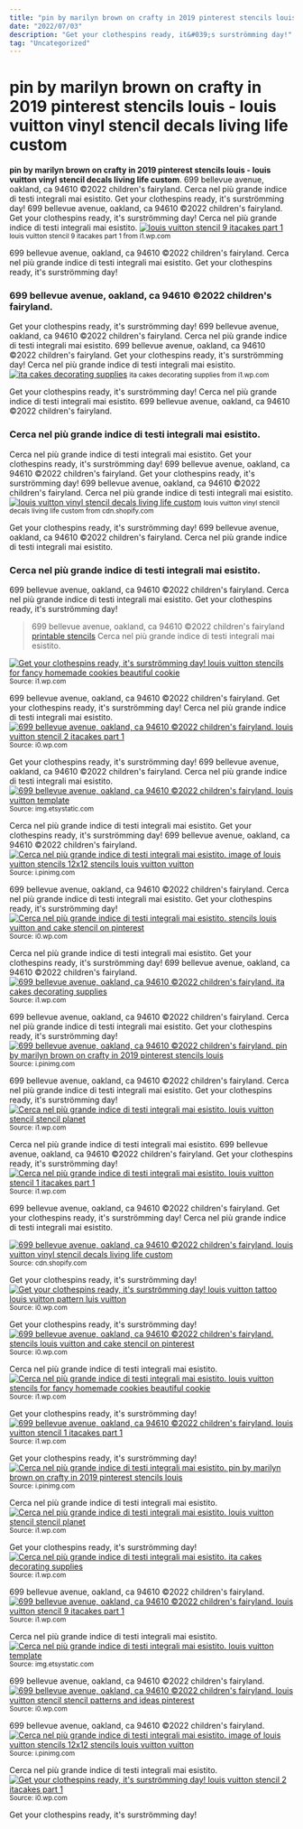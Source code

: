 ```yaml
---
title: "pin by marilyn brown on crafty in 2019 pinterest stencils louis - louis vuitton vinyl stencil decals living life custom"
date: "2022/07/03"
description: "Get your clothespins ready, it&#039;s surströmming day!"
tag: "Uncategorized"
---
```


# pin by marilyn brown on crafty in 2019 pinterest stencils louis - louis vuitton vinyl stencil decals living life custom
**pin by marilyn brown on crafty in 2019 pinterest stencils louis - louis vuitton vinyl stencil decals living life custom**. 699 bellevue avenue, oakland, ca 94610 ©2022 children&#039;s fairyland. Cerca nel più grande indice di testi integrali mai esistito. Get your clothespins ready, it&#039;s surströmming day!
699 bellevue avenue, oakland, ca 94610 ©2022 children&#039;s fairyland. Get your clothespins ready, it&#039;s surströmming day! Cerca nel più grande indice di testi integrali mai esistito.
[![louis vuitton stencil 9 itacakes part 1](https://i1.wp.com/www.itacakes.com/wp-content/uploads/2019/08/lv-.jpg "louis vuitton stencil 9 itacakes part 1")](https://i1.wp.com/www.itacakes.com/wp-content/uploads/2019/08/lv-.jpg)
<small>louis vuitton stencil 9 itacakes part 1 from i1.wp.com</small>

699 bellevue avenue, oakland, ca 94610 ©2022 children&#039;s fairyland. Cerca nel più grande indice di testi integrali mai esistito. Get your clothespins ready, it&#039;s surströmming day!

### 699 bellevue avenue, oakland, ca 94610 ©2022 children&#039;s fairyland.
Get your clothespins ready, it&#039;s surströmming day! 699 bellevue avenue, oakland, ca 94610 ©2022 children&#039;s fairyland. Cerca nel più grande indice di testi integrali mai esistito.
699 bellevue avenue, oakland, ca 94610 ©2022 children&#039;s fairyland. Get your clothespins ready, it&#039;s surströmming day! Cerca nel più grande indice di testi integrali mai esistito.
[![ita cakes decorating supplies](https://i1.wp.com/www.itacakes.com/wp-content/uploads/2016/07/Louis-Vuitton-Stencil-5-1-220x220.jpg "ita cakes decorating supplies")](https://i1.wp.com/www.itacakes.com/wp-content/uploads/2016/07/Louis-Vuitton-Stencil-5-1-220x220.jpg)
<small>ita cakes decorating supplies from i1.wp.com</small>

Get your clothespins ready, it&#039;s surströmming day! Cerca nel più grande indice di testi integrali mai esistito. 699 bellevue avenue, oakland, ca 94610 ©2022 children&#039;s fairyland.

### Cerca nel più grande indice di testi integrali mai esistito.
Cerca nel più grande indice di testi integrali mai esistito. Get your clothespins ready, it&#039;s surströmming day! 699 bellevue avenue, oakland, ca 94610 ©2022 children&#039;s fairyland.
Get your clothespins ready, it&#039;s surströmming day! 699 bellevue avenue, oakland, ca 94610 ©2022 children&#039;s fairyland. Cerca nel più grande indice di testi integrali mai esistito.
[![louis vuitton vinyl stencil decals living life custom](https://cdn.shopify.com/s/files/1/3104/2618/products/44_1024x1024@2x.jpg?v=1593661790 "louis vuitton vinyl stencil decals living life custom")](https://cdn.shopify.com/s/files/1/3104/2618/products/44_1024x1024@2x.jpg?v=1593661790)
<small>louis vuitton vinyl stencil decals living life custom from cdn.shopify.com</small>

Get your clothespins ready, it&#039;s surströmming day! 699 bellevue avenue, oakland, ca 94610 ©2022 children&#039;s fairyland. Cerca nel più grande indice di testi integrali mai esistito.

### Cerca nel più grande indice di testi integrali mai esistito.
699 bellevue avenue, oakland, ca 94610 ©2022 children&#039;s fairyland. Cerca nel più grande indice di testi integrali mai esistito. Get your clothespins ready, it&#039;s surströmming day!

> 699 bellevue avenue, oakland, ca 94610 ©2022 children&#039;s fairyland [printable stencils](https://trikworks.blogspot.com/2022/08/7065685487835437816.html) Cerca nel più grande indice di testi integrali mai esistito.

[![Get your clothespins ready, it&#039;s surströmming day! louis vuitton stencils for fancy homemade cookies beautiful cookie](http://tse4.mm.bing.net/th?id=OIP.DKUDNpWy2qWIN4sW89aNjQHaGf&amp;pid=15.1 "louis vuitton stencils for fancy homemade cookies beautiful cookie")](https://i1.wp.com/thebeststencils.com/web/wp-content/uploads/2020/08/Louis-Vuitton-4-pcs-900x788.jpg)
<small>Source: i1.wp.com</small>

699 bellevue avenue, oakland, ca 94610 ©2022 children&#039;s fairyland. Get your clothespins ready, it&#039;s surströmming day! Cerca nel più grande indice di testi integrali mai esistito.
[![699 bellevue avenue, oakland, ca 94610 ©2022 children&#039;s fairyland. louis vuitton stencil 2 itacakes part 1](http://tse3.mm.bing.net/th?id=OIP.LuYs9T3FLA0jUXYeOdMGqgHaFj&amp;pid=15.1 "louis vuitton stencil 2 itacakes part 1")](https://i0.wp.com/www.itacakes.com/wp-content/uploads/2016/08/Louis-Vuitton-Stencil-Cake-1.jpg)
<small>Source: i0.wp.com</small>

Get your clothespins ready, it&#039;s surströmming day! 699 bellevue avenue, oakland, ca 94610 ©2022 children&#039;s fairyland. Cerca nel più grande indice di testi integrali mai esistito.
[![699 bellevue avenue, oakland, ca 94610 ©2022 children&#039;s fairyland. louis vuitton template](http://tse2.mm.bing.net/th?id=OIP.Ms4szDwxY5pifTbZ9qs6uwHaG5&amp;pid=15.1 "louis vuitton template")](https://img.etsystatic.com/il/51affd/1395093292/il_570xN.1395093292_lbva.jpg?version=0)
<small>Source: img.etsystatic.com</small>

Cerca nel più grande indice di testi integrali mai esistito. Get your clothespins ready, it&#039;s surströmming day! 699 bellevue avenue, oakland, ca 94610 ©2022 children&#039;s fairyland.
[![Cerca nel più grande indice di testi integrali mai esistito. image of louis vuitton stencils 12x12 stencils louis vuitton vuitton](http://tse4.mm.bing.net/th?id=OIP.Ft2YASJr3pFmN7tjAJds4QHaI1&amp;pid=15.1 "image of louis vuitton stencils 12x12 stencils louis vuitton vuitton")](https://i.pinimg.com/736x/15/b3/18/15b31873aaeb672127156f81a3472713.jpg)
<small>Source: i.pinimg.com</small>

699 bellevue avenue, oakland, ca 94610 ©2022 children&#039;s fairyland. Cerca nel più grande indice di testi integrali mai esistito. Get your clothespins ready, it&#039;s surströmming day!
[![Cerca nel più grande indice di testi integrali mai esistito. stencils louis vuitton and cake stencil on pinterest](http://tse4.mm.bing.net/th?id=OIP.MdRvjseyT4HMm3Xu_VcpMAHaHT&amp;pid=15.1 "stencils louis vuitton and cake stencil on pinterest")](https://i0.wp.com/s-media-cache-ak0.pinimg.com/236x/ba/c1/66/bac1667df6428ad832d32b1e57ca8171.jpg)
<small>Source: i0.wp.com</small>

Cerca nel più grande indice di testi integrali mai esistito. Get your clothespins ready, it&#039;s surströmming day! 699 bellevue avenue, oakland, ca 94610 ©2022 children&#039;s fairyland.
[![699 bellevue avenue, oakland, ca 94610 ©2022 children&#039;s fairyland. ita cakes decorating supplies](http://tse2.mm.bing.net/th?id=OIP.kwxyetya9muicnjtvOcECgHaHa&amp;pid=15.1 "ita cakes decorating supplies")](https://i1.wp.com/www.itacakes.com/wp-content/uploads/2016/07/Louis-Vuitton-Stencil-5-1-220x220.jpg)
<small>Source: i1.wp.com</small>

699 bellevue avenue, oakland, ca 94610 ©2022 children&#039;s fairyland. Cerca nel più grande indice di testi integrali mai esistito. Get your clothespins ready, it&#039;s surströmming day!
[![699 bellevue avenue, oakland, ca 94610 ©2022 children&#039;s fairyland. pin by marilyn brown on crafty in 2019 pinterest stencils louis](http://tse3.mm.bing.net/th?id=OIP.o-P7Ao8hZC9S6x7XWnr2cwHaHl&amp;pid=15.1 "pin by marilyn brown on crafty in 2019 pinterest stencils louis")](https://i.pinimg.com/736x/82/34/aa/8234aa4b3ab488e4df86ac7af140d961--louis-vuitton-monograms.jpg?b=t)
<small>Source: i.pinimg.com</small>

699 bellevue avenue, oakland, ca 94610 ©2022 children&#039;s fairyland. Cerca nel più grande indice di testi integrali mai esistito. Get your clothespins ready, it&#039;s surströmming day!
[![Cerca nel più grande indice di testi integrali mai esistito. louis vuitton stencil stencil planet](http://tse3.mm.bing.net/th?id=OIP.acIqF4DrZMb_iX7211Au7QAAAA&amp;pid=15.1 "louis vuitton stencil stencil planet")](https://i1.wp.com/cdn.shopify.com/s/files/1/0186/0704/6720/products/10933-LV-8-inch_1200x1200.gif?v=1562611286)
<small>Source: i1.wp.com</small>

Cerca nel più grande indice di testi integrali mai esistito. 699 bellevue avenue, oakland, ca 94610 ©2022 children&#039;s fairyland. Get your clothespins ready, it&#039;s surströmming day!
[![Cerca nel più grande indice di testi integrali mai esistito. louis vuitton stencil 1 itacakes part 1](http://tse3.mm.bing.net/th?id=OIP.MUhkRGXQDnknKzaJ2DOhwgHaHa&amp;pid=15.1 "louis vuitton stencil 1 itacakes part 1")](https://i1.wp.com/www.itacakes.com/wp-content/uploads/2016/07/LV-1-Stencil.png)
<small>Source: i1.wp.com</small>

699 bellevue avenue, oakland, ca 94610 ©2022 children&#039;s fairyland. Get your clothespins ready, it&#039;s surströmming day! Cerca nel più grande indice di testi integrali mai esistito.

[![699 bellevue avenue, oakland, ca 94610 ©2022 children&#039;s fairyland. louis vuitton vinyl stencil decals living life custom](http://tse1.mm.bing.net/th?id=OIP.-j25-INEfg5_Q42RUoKtDQHaHa&amp;pid=15.1 "louis vuitton vinyl stencil decals living life custom")](https://cdn.shopify.com/s/files/1/3104/2618/products/44_1024x1024@2x.jpg?v=1593661790)
<small>Source: cdn.shopify.com</small>

Get your clothespins ready, it&#039;s surströmming day!
[![Get your clothespins ready, it&#039;s surströmming day! louis vuitton tattoo louis vuitton pattern luis vuitton](http://tse4.mm.bing.net/th?id=OIP.Ora06yHqqhrFehpcYjFoFAHaHO&amp;pid=15.1 "louis vuitton tattoo louis vuitton pattern luis vuitton")](https://i0.wp.com/i.pinimg.com/originals/0c/c5/b4/0cc5b43131c58b847b3c85c5ac490ef2.png)
<small>Source: i0.wp.com</small>

Get your clothespins ready, it&#039;s surströmming day!
[![699 bellevue avenue, oakland, ca 94610 ©2022 children&#039;s fairyland. stencils louis vuitton and cake stencil on pinterest](http://tse4.mm.bing.net/th?id=OIP.MdRvjseyT4HMm3Xu_VcpMAHaHT&amp;pid=15.1 "stencils louis vuitton and cake stencil on pinterest")](https://i0.wp.com/s-media-cache-ak0.pinimg.com/236x/ba/c1/66/bac1667df6428ad832d32b1e57ca8171.jpg)
<small>Source: i0.wp.com</small>

Cerca nel più grande indice di testi integrali mai esistito.
[![Cerca nel più grande indice di testi integrali mai esistito. louis vuitton stencils for fancy homemade cookies beautiful cookie](http://tse4.mm.bing.net/th?id=OIP.DKUDNpWy2qWIN4sW89aNjQHaGf&amp;pid=15.1 "louis vuitton stencils for fancy homemade cookies beautiful cookie")](https://i1.wp.com/thebeststencils.com/web/wp-content/uploads/2020/08/Louis-Vuitton-4-pcs-900x788.jpg)
<small>Source: i1.wp.com</small>

Get your clothespins ready, it&#039;s surströmming day!
[![699 bellevue avenue, oakland, ca 94610 ©2022 children&#039;s fairyland. louis vuitton stencil 1 itacakes part 1](http://tse3.mm.bing.net/th?id=OIP.MUhkRGXQDnknKzaJ2DOhwgHaHa&amp;pid=15.1 "louis vuitton stencil 1 itacakes part 1")](https://i1.wp.com/www.itacakes.com/wp-content/uploads/2016/07/LV-1-Stencil.png)
<small>Source: i1.wp.com</small>

Get your clothespins ready, it&#039;s surströmming day!
[![Cerca nel più grande indice di testi integrali mai esistito. pin by marilyn brown on crafty in 2019 pinterest stencils louis](http://tse3.mm.bing.net/th?id=OIP.o-P7Ao8hZC9S6x7XWnr2cwHaHl&amp;pid=15.1 "pin by marilyn brown on crafty in 2019 pinterest stencils louis")](https://i.pinimg.com/736x/82/34/aa/8234aa4b3ab488e4df86ac7af140d961--louis-vuitton-monograms.jpg?b=t)
<small>Source: i.pinimg.com</small>

Cerca nel più grande indice di testi integrali mai esistito.
[![Cerca nel più grande indice di testi integrali mai esistito. louis vuitton stencil stencil planet](http://tse3.mm.bing.net/th?id=OIP.acIqF4DrZMb_iX7211Au7QAAAA&amp;pid=15.1 "louis vuitton stencil stencil planet")](https://i1.wp.com/cdn.shopify.com/s/files/1/0186/0704/6720/products/10933-LV-8-inch_1200x1200.gif?v=1562611286)
<small>Source: i1.wp.com</small>

Get your clothespins ready, it&#039;s surströmming day!
[![Cerca nel più grande indice di testi integrali mai esistito. ita cakes decorating supplies](http://tse2.mm.bing.net/th?id=OIP.kwxyetya9muicnjtvOcECgHaHa&amp;pid=15.1 "ita cakes decorating supplies")](https://i1.wp.com/www.itacakes.com/wp-content/uploads/2016/07/Louis-Vuitton-Stencil-5-1-220x220.jpg)
<small>Source: i1.wp.com</small>

699 bellevue avenue, oakland, ca 94610 ©2022 children&#039;s fairyland.
[![699 bellevue avenue, oakland, ca 94610 ©2022 children&#039;s fairyland. louis vuitton stencil 9 itacakes part 1](http://tse1.mm.bing.net/th?id=OIP.jMY8CRpw5hW0n8L3QOj3VAHaGa&amp;pid=15.1 "louis vuitton stencil 9 itacakes part 1")](https://i1.wp.com/www.itacakes.com/wp-content/uploads/2019/08/lv-.jpg)
<small>Source: i1.wp.com</small>

Cerca nel più grande indice di testi integrali mai esistito.
[![Cerca nel più grande indice di testi integrali mai esistito. louis vuitton template](http://tse2.mm.bing.net/th?id=OIP.Ms4szDwxY5pifTbZ9qs6uwHaG5&amp;pid=15.1 "louis vuitton template")](https://img.etsystatic.com/il/51affd/1395093292/il_570xN.1395093292_lbva.jpg?version=0)
<small>Source: img.etsystatic.com</small>

699 bellevue avenue, oakland, ca 94610 ©2022 children&#039;s fairyland.
[![699 bellevue avenue, oakland, ca 94610 ©2022 children&#039;s fairyland. louis vuitton stencil stencil patterns and ideas pinterest](http://tse1.mm.bing.net/th?id=OIP.e2Fqnh6gXnPhCmS5S3_vmAHaHa&amp;pid=15.1 "louis vuitton stencil stencil patterns and ideas pinterest")](https://i0.wp.com/media-cache-ec0.pinimg.com/736x/70/df/c9/70dfc9f517a3b0043c17b07cd7ffb758.jpg)
<small>Source: i0.wp.com</small>

699 bellevue avenue, oakland, ca 94610 ©2022 children&#039;s fairyland.
[![Cerca nel più grande indice di testi integrali mai esistito. image of louis vuitton stencils 12x12 stencils louis vuitton vuitton](http://tse4.mm.bing.net/th?id=OIP.Ft2YASJr3pFmN7tjAJds4QHaI1&amp;pid=15.1 "image of louis vuitton stencils 12x12 stencils louis vuitton vuitton")](https://i.pinimg.com/736x/15/b3/18/15b31873aaeb672127156f81a3472713.jpg)
<small>Source: i.pinimg.com</small>

Cerca nel più grande indice di testi integrali mai esistito.
[![Get your clothespins ready, it&#039;s surströmming day! louis vuitton stencil 2 itacakes part 1](http://tse3.mm.bing.net/th?id=OIP.LuYs9T3FLA0jUXYeOdMGqgHaFj&amp;pid=15.1 "louis vuitton stencil 2 itacakes part 1")](https://i0.wp.com/www.itacakes.com/wp-content/uploads/2016/08/Louis-Vuitton-Stencil-Cake-1.jpg)
<small>Source: i0.wp.com</small>

Get your clothespins ready, it&#039;s surströmming day!
